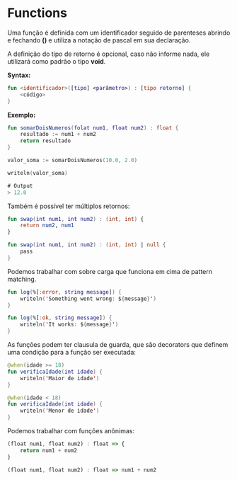 # Functions

Uma função é definida com um identificador seguido de parenteses abrindo e fechando **\(\)** e utiliza a notação de pascal em sua declaração.

A definição do tipo de retorno é opcional, caso não informe nada, ele utilizará como padrão o tipo **void**.

**Syntax:**

```kotlin
fun <identificador>([tipo] <parâmetro>) : [tipo retorno] {
    <código>
}
```

**Exemplo:**

```kotlin
fun somarDoisNumeros(folat num1, float num2) : float {
    resultado := num1 + num2
    return resultado
}

valor_soma := somarDoisNumeros(10.0, 2.0)

writeln(valor_soma)

# Output
> 12.0
```

Também é possível ter múltiplos retornos:

```kotlin
fun swap(int num1, int num2) : (int, int) {
    return num2, num1
}
```

```kotlin
fun swap(int num1, int num2) : (int, int) | null {
    pass
}
```

Podemos trabalhar com sobre carga que funciona em cima de pattern matching.

```kotlin
fun log(%[:error, string message]) {
    writeln('Something went wrong: ${message}')
}

fun log(%[:ok, string message]) {
    writeln('It works: ${message}')
}
```

As funções podem ter clausula de guarda, que são decorators que definem uma condição para a função ser executada:

```kotlin
@when(idade >= 18)
fun verificaIdade(int idade) {
    writeln('Maior de idade')
}

@when(idade < 18)
fun verificaIdade(int idade) {
    writeln('Menor de idade')
}
```

Podemos trabalhar com funções anônimas:

```typescript
(float num1, float num2) : float => {
    return num1 + num2
}
```

```typescript
(float num1, float num2) : float => num1 + num2
```

